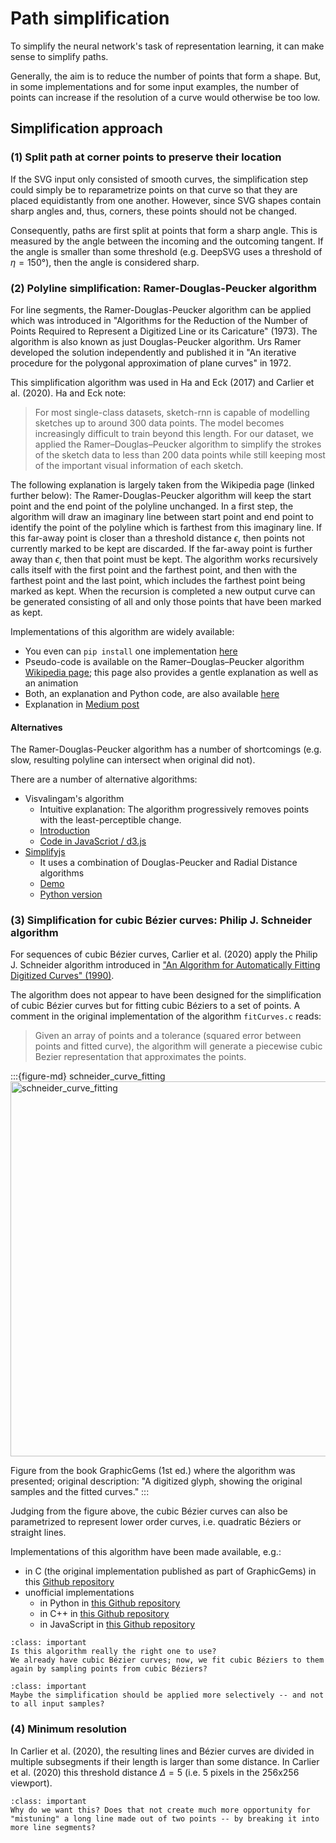 # Path simplification

To simplify the neural network's task of representation learning, it can make sense to simplify paths. 

Generally, the aim is to reduce the number of points that form a shape. But, in some implementations and for some input examples, the number of points can increase if the resolution of a curve would otherwise be too low.

## Simplification approach


### (1) Split path at corner points to preserve their location

If the SVG input only consisted of smooth curves, the simplification step could simply be to reparametrize points on that curve so that they are placed equidistantly from one another. However, since SVG shapes contain sharp angles and, thus, corners, these points should not be changed.

Consequently, paths are first split at points that form a sharp angle. This is measured by the angle between the incoming and the outcoming tangent. If the angle is smaller than some threshold (e.g. DeepSVG uses a threshold of $\eta = 150°$), then the angle is considered sharp.

### (2) Polyline simplification: Ramer-Douglas-Peucker algorithm

For line segments, the Ramer-Douglas-Peucker algorithm can be applied which was introduced in "Algorithms for the Reduction of the Number of Points Required to Represent a Digitized Line or its Caricature" (1973). The algorithm is also known as just Douglas-Peucker algorithm. Urs Ramer developed the solution independently and published it in "An iterative procedure for the polygonal approximation of plane curves" in 1972.

This simplification algorithm was used in Ha and Eck (2017) and Carlier et al. (2020). Ha and Eck note:

> For most single-class datasets, sketch-rnn is capable of modelling sketches up to around 300 data points. The model becomes increasingly difficult to train beyond this length. For our dataset, we applied the Ramer–Douglas–Peucker algorithm to simplify the strokes of the sketch data to less than 200 data points while still keeping most of the important visual information of each sketch.

The following explanation is largely taken from the Wikipedia page (linked further below):
The Ramer-Douglas-Peucker algorithm will keep the start point and the end point of the polyline unchanged. In a first step, the algorithm will draw an imaginary line between start point and end point to identify the point of the polyline which is farthest from this imaginary line. If this far-away point is closer than a threshold distance $\epsilon$, then points not currently marked to be kept are discarded. If the far-away point is further away than $\epsilon$, then that point must be kept.
The algorithm works recursively calls itself with the first point and the farthest point, and then with the farthest point and the last point, which includes the farthest point being marked as kept. When the recursion is completed a new output curve can be generated consisting of all and only those points that have been marked as kept.

Implementations of this algorithm are widely available:

* You even can `pip install` one implementation [here](https://github.com/fhirschmann/rdp)
* Pseudo-code is available on the Ramer–Douglas–Peucker algorithm [Wikipedia page](https://en.wikipedia.org/wiki/Ramer%E2%80%93Douglas%E2%80%93Peucker_algorithm); this page also provides a gentle explanation as well as an animation
* Both, an explanation and Python code, are also available [here](https://towardsdatascience.com/simplify-polylines-with-the-douglas-peucker-algorithm-ac8ed487a4a1)
* Explanation in [Medium post](https://medium.com/@indemfeld/the-ramer-douglas-peucker-algorithm-d542807093e7)


#### Alternatives


The Ramer-Douglas-Peucker algorithm has a number of shortcomings (e.g. slow, resulting polyline can intersect when original did not).

There are a number of alternative algorithms:

* Visvalingam's algorithm
  * Intuitive explanation: The algorithm progressively removes points with the least-perceptible change.
  * [Introduction](https://bost.ocks.org/mike/simplify/)
  * [Code in JavaScriot / d3.js](https://bost.ocks.org/mike/simplify/simplify.js)
* [Simplifyjs](https://github.com/mourner/simplify-js)
  * It uses a combination of Douglas-Peucker and Radial Distance algorithms 
  * [Demo](http://mourner.github.io/simplify-js/)
  * [Python version](https://github.com/omarestrella/simplify.py)


### (3) Simplification for cubic Bézier curves: Philip J. Schneider algorithm

For sequences of cubic Bézier curves, Carlier et al. (2020) apply the Philip J. Schneider algorithm introduced in ["An Algorithm for Automatically Fitting Digitized Curves" (1990)](https://dl.acm.org/doi/10.5555/90767.90941).

The algorithm does not appear to have been designed for the simplification of cubic Bézier curves but for fitting cubic Béziers to a set of points.
A comment in the original implementation of the algorithm `fitCurves.c` reads:

> Given an array of points and a tolerance (squared error between points and fitted curve), the algorithm will generate a piecewise cubic Bezier representation that approximates the points.

:::{figure-md} schneider_curve_fitting
<img src="schneider_curve_fitting.png" alt="schneider_curve_fitting" width="600px">

Figure from the book GraphicGems (1st ed.) where the algorithm was presented; original description: "A digitized glyph, showing the original samples and the fitted curves."
:::

Judging from the figure above, the cubic Bézier curves can also be parametrized to represent lower order curves, i.e. quadratic Béziers or straight lines.


Implementations of this algorithm have been made available, e.g.:

* in C (the original implementation published as part of GraphicGems) in this [Github repository](https://github.com/erich666/GraphicsGems/blob/master/gems/FitCurves.c)
* unofficial implementations
  * in Python in [this Github repository](https://github.com/volkerp/fitCurves)
  * in C++ in [this Github repository](https://github.com/vicrucann/CurveFitting)
  * in JavaScript in [this Github repository](https://github.com/soswow/fit-curve)

```{admonition} Open question
:class: important
Is this algorithm really the right one to use?
We already have cubic Bézier curves; now, we fit cubic Béziers to them again by sampling points from cubic Béziers?
```


```{admonition} Open question
:class: important
Maybe the simplification should be applied more selectively -- and not to all input samples?
```

### (4) Minimum resolution

In Carlier et al. (2020), the resulting lines and Bézier curves are divided in multiple subsegments if their length is larger than some distance. In Carlier et al. (2020) this threshold distance $\Delta = 5$ (i.e. 5 pixels in the 256x256 viewport).


```{admonition} Open question
:class: important
Why do we want this? Does that not create much more opportunity for "mistuning" a long line made out of two points -- by breaking it into more line segments?
```
